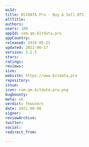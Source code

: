 ```yaml
---
wsId: 
title: BitDATA Pro - Buy & Sell BTC
altTitle: 
authors: 
users: 100
appId: com.qm.bitdata.pro
appCountry: 
released: 2019-05-21
updated: 2022-06-17
version: 3.2.5
stars: 
ratings: 
reviews: 
size: 
website: https://www.bitdata.pro
repository: 
issue: 
icon: com.qm.bitdata.pro.png
bugbounty: 
meta: ok
verdict: fewusers
date: 2021-08-08
signer: 
reviewArchive: 
twitter: 
social: 
redirect_from: 

---
```


